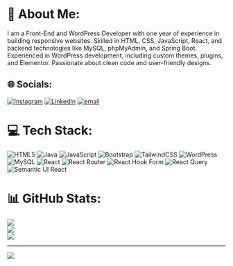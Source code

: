 # 💫 About Me:
I am a Front-End and WordPress Developer with one year of experience in building responsive websites. Skilled in HTML, CSS, JavaScript, React, and backend technologies like MySQL, phpMyAdmin, and Spring Boot. Experienced in WordPress development, including custom themes, plugins, and Elementor. Passionate about clean code and user-friendly designs.


## 🌐 Socials:
[![Instagram](https://img.shields.io/badge/Instagram-%23E4405F.svg?logo=Instagram&logoColor=white)](https://instagram.com/anuradha_bhandi) [![LinkedIn](https://img.shields.io/badge/LinkedIn-%230077B5.svg?logo=linkedin&logoColor=white)](www.linkedin.com/in/anuradha-bhandi-106177200) [![email](https://img.shields.io/badge/Email-D14836?logo=gmail&logoColor=white)](mailto:anuradhabhandi50@gmail.com) 

# 💻 Tech Stack:
![HTML5](https://img.shields.io/badge/html5-%23E34F26.svg?style=for-the-badge&logo=html5&logoColor=white) ![Java](https://img.shields.io/badge/java-%23ED8B00.svg?style=for-the-badge&logo=openjdk&logoColor=white) ![JavaScript](https://img.shields.io/badge/javascript-%23323330.svg?style=for-the-badge&logo=javascript&logoColor=%23F7DF1E) ![Bootstrap](https://img.shields.io/badge/bootstrap-%238511FA.svg?style=for-the-badge&logo=bootstrap&logoColor=white) ![TailwindCSS](https://img.shields.io/badge/tailwindcss-%2338B2AC.svg?style=for-the-badge&logo=tailwind-css&logoColor=white) ![WordPress](https://img.shields.io/badge/WordPress-%23117AC9.svg?style=for-the-badge&logo=WordPress&logoColor=white) ![MySQL](https://img.shields.io/badge/mysql-4479A1.svg?style=for-the-badge&logo=mysql&logoColor=white) ![React](https://img.shields.io/badge/react-%2320232a.svg?style=for-the-badge&logo=react&logoColor=%2361DAFB) ![React Router](https://img.shields.io/badge/React_Router-CA4245?style=for-the-badge&logo=react-router&logoColor=white) ![React Hook Form](https://img.shields.io/badge/React%20Hook%20Form-%23EC5990.svg?style=for-the-badge&logo=reacthookform&logoColor=white) ![React Query](https://img.shields.io/badge/-React%20Query-FF4154?style=for-the-badge&logo=react%20query&logoColor=white) ![Semantic UI React](https://img.shields.io/badge/Semantic%20UI%20React-%2335BDB2.svg?style=for-the-badge&logo=SemanticUIReact&logoColor=white)
# 📊 GitHub Stats:
![](https://github-readme-stats.vercel.app/api?username=Anuradhabhandi&theme=dark&hide_border=false&include_all_commits=false&count_private=false)<br/>
![](https://github-readme-streak-stats.herokuapp.com/?user=Anuradhabhandi&theme=dark&hide_border=false)<br/>
![](https://github-readme-stats.vercel.app/api/top-langs/?username=Anuradhabhandi&theme=dark&hide_border=false&include_all_commits=false&count_private=false&layout=compact)

---
[![](https://visitcount.itsvg.in/api?id=Anuradhabhandi&icon=0&color=0)](https://visitcount.itsvg.in)

<!-- Proudly created with GPRM ( https://gprm.itsvg.in ) -->
